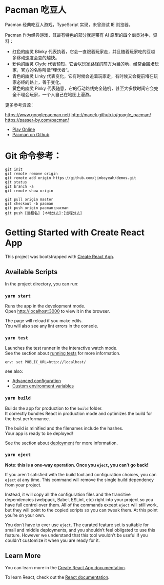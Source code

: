 # Pacman 吃豆人

Pacman 经典吃豆人游戏，TypeScript 实现，未曾测试 IE 浏览器。

Pacman 作为经典游戏，其最有特色的部分就是带有 AI 原型的四个幽灵对手，资料：

- 红色的幽灵 Blinky 代表执着，它会一直跟着玩家走，并且随着玩家吃的豆越多移动速度会变的越快。
- 粉色的幽灵 Clyde 代表预知，它会以玩家路径的前方为目的地，经常会围堵玩家，官方的名称叫做“埋伏者”。
- 青色的幽灵 Linky 代表变化，它有时候会追着玩家走，有时候又会提前堵在玩家必经的路上，善于变化。
- 黄色的幽灵 Pinky 代表随意，它的行动路线完全随机，甚至大多数时间它会完全不理会玩家，一个人自己在地图上漫游。

更多参考资源：

<a href="https://www.googlepacman.net/">https://www.googlepacman.net/</a>
<a href="http://macek.github.io/google_pacman/">http://macek.github.io/google_pacman/</a>
<a href="https://passer-by.com/pacman/">https://passer-by.com/pacman/</a>

- [Play Online](https://jimboyeah.github.io/pacman/)
- [Pacman on Github](https://github.com/jimboyeah/demo/tree/packman)


# Git 命令参考：

    git init
    git remote remove origin
    git remote add origin https://github.com/jimboyeah/demos.git
    git status
    git branch -a
    git remote show origin

    git pull origin master
    git checkout -b pacman
    git push origin pacman:pacman
    git push [远程名] [本地分支]:[远程分支]


# Getting Started with Create React App


This project was bootstrapped with [Create React App](https://github.com/facebook/create-react-app).

## Available Scripts

In the project directory, you can run:

### `yarn start`

Runs the app in the development mode.\
Open [http://localhost:3000](http://localhost:3000) to view it in the browser.

The page will reload if you make edits.\
You will also see any lint errors in the console.

### `yarn test`

Launches the test runner in the interactive watch mode.\
See the section about [running tests](https://facebook.github.io/create-react-app/docs/running-tests) for more information.

    env: set PUBLIC_URL=http://localhost/   

see also: 

- [Advanced configuration](https://github.com/facebook/create-react-app/blob/master/docusaurus/docs/advanced-configuration.md)
- [Custom environment variables](https://github.com/facebook/create-react-app/blob/master/docusaurus/docs/adding-custom-environment-variables.md)

### `yarn build`

Builds the app for production to the `build` folder.\
It correctly bundles React in production mode and optimizes the build for the best performance.

The build is minified and the filenames include the hashes.\
Your app is ready to be deployed!

See the section about [deployment](https://facebook.github.io/create-react-app/docs/deployment) for more information.

### `yarn eject`

**Note: this is a one-way operation. Once you `eject`, you can’t go back!**

If you aren’t satisfied with the build tool and configuration choices, you can `eject` at any time. This command will remove the single build dependency from your project.

Instead, it will copy all the configuration files and the transitive dependencies (webpack, Babel, ESLint, etc) right into your project so you have full control over them. All of the commands except `eject` will still work, but they will point to the copied scripts so you can tweak them. At this point you’re on your own.

You don’t have to ever use `eject`. The curated feature set is suitable for small and middle deployments, and you shouldn’t feel obligated to use this feature. However we understand that this tool wouldn’t be useful if you couldn’t customize it when you are ready for it.

## Learn More

You can learn more in the [Create React App documentation](https://facebook.github.io/create-react-app/docs/getting-started).

To learn React, check out the [React documentation](https://reactjs.org/).
